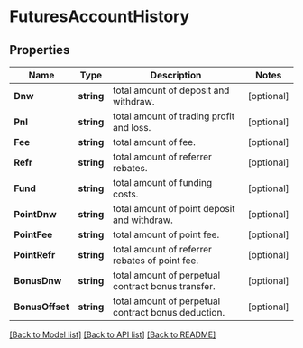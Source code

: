 # FuturesAccountHistory

## Properties

Name | Type | Description | Notes
------------ | ------------- | ------------- | -------------
**Dnw** | **string** | total amount of deposit and withdraw. | [optional] 
**Pnl** | **string** | total amount of trading profit and loss. | [optional] 
**Fee** | **string** | total amount of fee. | [optional] 
**Refr** | **string** | total amount of referrer rebates. | [optional] 
**Fund** | **string** | total amount of funding costs. | [optional] 
**PointDnw** | **string** | total amount of point deposit and withdraw. | [optional] 
**PointFee** | **string** | total amount of point fee. | [optional] 
**PointRefr** | **string** | total amount of referrer rebates of point fee. | [optional] 
**BonusDnw** | **string** | total amount of perpetual contract bonus transfer. | [optional] 
**BonusOffset** | **string** | total amount of perpetual contract bonus deduction. | [optional] 

[[Back to Model list]](../README.md#documentation-for-models) [[Back to API list]](../README.md#documentation-for-api-endpoints) [[Back to README]](../README.md)


